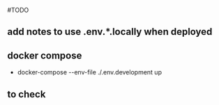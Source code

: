 #TODO

## add notes to use .env.\*.locally when deployed

## docker compose

- docker-compose --env-file ./.env.development up

## to check
